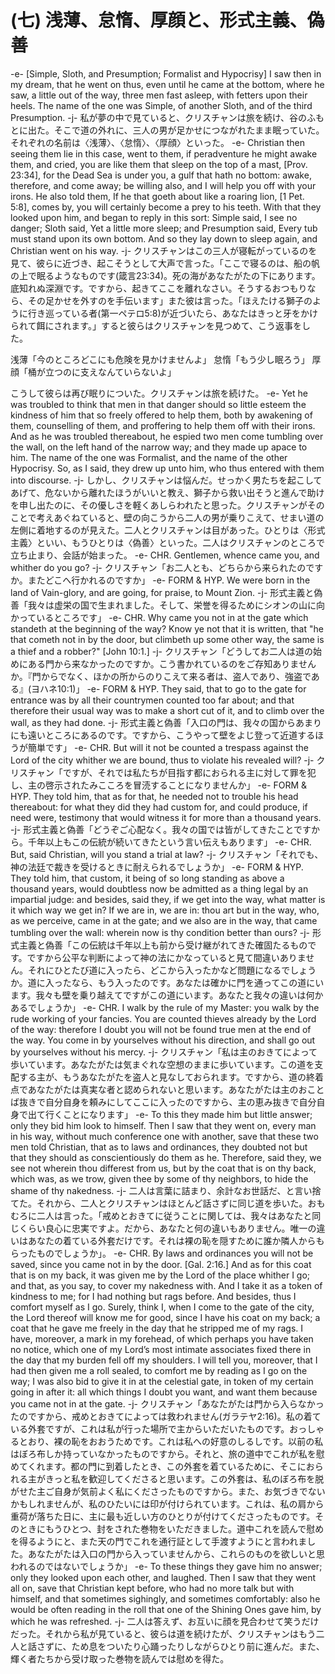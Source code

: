 # (七) 浅薄、怠惰、厚顔と、形式主義、偽善
-e-
[Simple, Sloth, and Presumption; Formalist and Hypocrisy]
I saw then in my dream, that he went on thus, even until he came at the bottom, where he saw, a little out of the way, three men fast asleep, with fetters upon their heels. The name of the one was Simple, of another Sloth, and of the third Presumption.
-j-
私が夢の中で見ていると、クリスチャンは旅を続け、谷のふもとに出た。そこで道の外れに、三人の男が足かせにつながれたまま眠っていた。それぞれの名前は〈浅薄〉、〈怠惰〉、〈厚顔〉といった。
-e-
Christian then seeing them lie in this case, went to them, if peradventure he might awake them, and cried, you are like them that sleep on the top of a mast, [Prov. 23:34], for the Dead Sea is under you, a gulf that hath no bottom: awake, therefore, and come away; be willing also, and I will help you off with your irons. He also told them, If he that goeth about like a roaring lion, [1 Pet. 5:8], comes by, you will certainly become a prey to his teeth. With that they looked upon him, and began to reply in this sort: Simple said, I see no danger; Sloth said, Yet a little more sleep; and Presumption said, Every tub must stand upon its own bottom. And so they lay down to sleep again, and Christian went on his way.
-j-
クリスチャンはこの三人が寝転がっているのを見て、彼らに近づき、起こそうとして大声で言った。「ここで寝るのは、船の帆の上で眠るようなものです(箴言23:34)。死の海があなたがたの下にあります。底知れぬ深淵です。ですから、起きてここを離れなさい。そうするおつもりなら、その足かせを外すのを手伝います」また彼は言った。「ほえたける獅子のように行き巡っている者(第一ペテロ5:8)が近づいたら、あなたはきっと牙をかけられて餌にされます。」すると彼らはクリスチャンを見つめて、こう返事をした。

浅薄「今のところどこにも危険を見かけませんよ」
怠惰「もう少し眠ろう」
厚顔「桶が立つのに支えなんていらないよ」

こうして彼らは再び眠りについた。クリスチャンは旅を続けた。
-e-
Yet he was troubled to think that men in that danger should so little esteem the kindness of him that so freely offered to help them, both by awakening of them, counselling of them, and proffering to help them off with their irons. And as he was troubled thereabout, he espied two men come tumbling over the wall, on the left hand of the narrow way; and they made up apace to him. The name of the one was Formalist, and the name of the other Hypocrisy. So, as I said, they drew up unto him, who thus entered with them into discourse.
-j-
しかし、クリスチャンは悩んだ。せっかく男たちを起こしてあげて、危ないから離れたほうがいいと教え、獅子から救い出そうと進んで助けを申し出たのに、その優しさを軽くあしらわれたと思った。クリスチャンがそのことで考えあぐねていると、壁の向こうから二人の男が乗りこえて、せまい道の左側に着地するのが見えた。二人とクリスチャンは目があった。ひとりは〈形式主義〉といい、もうひとりは〈偽善〉といった。二人はクリスチャンのところで立ち止まり、会話が始まった。
-e-
CHR. Gentlemen, whence came you, and whither do you go?
-j-
クリスチャン「お二人とも、どちらから来られたのですか。またどこへ行かれるのですか」
-e-
FORM & HYP. We were born in the land of Vain-glory, and are going, for praise, to Mount Zion.
-j-
形式主義と偽善「我々は虚栄の国で生まれました。そして、栄誉を得るためにシオンの山に向かっているところです」
-e-
CHR. Why came you not in at the gate which standeth at the beginning of the way? Know ye not that it is written, that "he that cometh not in by the door, but climbeth up some other way, the same is a thief and a robber?" [John 10:1.]
-j-
クリスチャン「どうしてお二人は道の始めにある門から来なかったのですか。こう書かれているのをご存知ありませんか。『門からでなく、ほかの所からのりこえて来る者は、盗人であり、強盗である』(ヨハネ10:1)」
-e-
FORM & HYP. They said, that to go to the gate for entrance was by all their countrymen counted too far about; and that therefore their usual way was to make a short cut of it, and to climb over the wall, as they had done.
-j-
形式主義と偽善「入口の門は、我々の国からあまりにも遠いところにあるのです。ですから、こうやって壁をよじ登って近道するほうが簡単です」
-e-
CHR. But will it not be counted a trespass against the Lord of the city whither we are bound, thus to violate his revealed will?
-j-
クリスチャン「ですが、それでは私たちが目指す都におられる主に対して罪を犯し、主の啓示されたみこころを冒涜することになりませんか」
-e-
FORM & HYP. They told him, that as for that, he needed not to trouble his head thereabout: for what they did they had custom for, and could produce, if need were, testimony that would witness it for more than a thousand years.
-j-
形式主義と偽善「どうぞご心配なく。我々の国では皆がしてきたことですから。千年以上もこの伝統が続いてきたという言い伝えもあります」
-e-
CHR. But, said Christian, will you stand a trial at law?
-j-
クリスチャン「それでも、神の法廷で裁きを受けるときに耐えられるでしょうか」
-e-
FORM & HYP. They told him, that custom, it being of so long standing as above a thousand years, would doubtless now be admitted as a thing legal by an impartial judge: and besides, said they, if we get into the way, what matter is it which way we get in? If we are in, we are in: thou art but in the way, who, as we perceive, came in at the gate; and we also are in the way, that came tumbling over the wall: wherein now is thy condition better than ours?
-j-
形式主義と偽善「この伝統は千年以上も前から受け継がれてきた確固たるものです。ですから公平な判断によって神の法にかなっていると見て間違いありません。それにひとたび道に入ったら、どこから入ったかなど問題になるでしょうか。道に入ったなら、もう入ったのです。あなたは確かに門を通ってこの道にいます。我々も壁を乗り越えてですがこの道にいます。あなたと我々の違いは何かあるでしょうか」
-e-
CHR. I walk by the rule of my Master: you walk by the rude working of your fancies. You are counted thieves already by the Lord of the way: therefore I doubt you will not be found true men at the end of the way. You come in by yourselves without his direction, and shall go out by yourselves without his mercy.
-j-
クリスチャン「私は主のおきてによって歩いています。あなたがたは気まぐれな空想のままに歩いています。この道を支配する主が、もうあなたがたを盗人と見なしておられます。ですから、道の終着点であなたがたは真実な者と認められないと思います。あなたがたは主のおことば抜きで自分自身を頼みにしてここに入ったのですから、主の恵み抜きで自分自身で出て行くことになります」
-e-
To this they made him but little answer; only they bid him look to himself. Then I saw that they went on, every man in his way, without much conference one with another, save that these two men told Christian, that as to laws and ordinances, they doubted not but that they should as conscientiously do them as he. Therefore, said they, we see not wherein thou differest from us, but by the coat that is on thy back, which was, as we trow, given thee by some of thy neighbors, to hide the shame of thy nakedness.
-j-
二人は言葉に詰まり、余計なお世話だ、と言い捨てた。それから、二人とクリスチャンはほとんど話さずに同じ道を歩いた。おもむろに二人は言った。「戒めとおきてに従うことに関しては、我々はあなたと同じくらい良心に忠実ですよ。だから、あなたと何の違いもありません。唯一の違いはあなたの着ている外套だけです。それは裸の恥を隠すために誰か隣人からもらったものでしょうか」。
-e-
CHR. By laws and ordinances you will not be saved, since you came not in by the door. [Gal. 2:16.] And as for this coat that is on my back, it was given me by the Lord of the place whither I go; and that, as you say, to cover my nakedness with. And I take it as a token of kindness to me; for I had nothing but rags before. And besides, thus I comfort myself as I go. Surely, think I, when I come to the gate of the city, the Lord thereof will know me for good, since I have his coat on my back; a coat that he gave me freely in the day that he stripped me of my rags. I have, moreover, a mark in my forehead, of which perhaps you have taken no notice, which one of my Lord’s most intimate associates fixed there in the day that my burden fell off my shoulders. I will tell you, moreover, that I had then given me a roll sealed, to comfort me by reading as I go on the way; I was also bid to give it in at the celestial gate, in token of my certain going in after it: all which things I doubt you want, and want them because you came not in at the gate.
-j-
クリスチャン「あなたがたは門から入らなかったのですから、戒めとおきてによっては救われません(ガラテヤ2:16)。私の着ている外套ですが、これは私が行った場所で主からいただいたものです。おっしゃるとおり、裸の恥をおおうためです。これは私への好意のしるしです。以前の私はぼろ布しか持っていなかったものですから。それと、旅の道中でこれが私を慰めてくれます。都の門に到着したとき、この外套を着ているために、そこにおられる主がきっと私を歓迎してくださると思います。この外套は、私のぼろ布を脱がせた主ご自身が気前よく私にくださったものですから。また、お気づきでないかもしれませんが、私のひたいには印が付けられています。これは、私の肩から重荷が落ちた日に、主に最も近しい方のひとりが付けてくださったものです。そのときにもうひとつ、封をされた巻物をいただきました。道中これを読んで慰めを得るようにと、また天の門でこれを通行証として手渡すようにと言われました。あなたがたは入口の門から入っていませんから、これらのものを欲しいと思われるのではないでしょうか」
-e-
To these things they gave him no answer; only they looked upon each other, and laughed. Then I saw that they went all on, save that Christian kept before, who had no more talk but with himself, and that sometimes sighingly, and sometimes comfortably: also he would be often reading in the roll that one of the Shining Ones gave him, by which he was refreshed.
-j-
二人は答えず、お互いに顔を見合わせて笑うだけだった。それから私が見ていると、彼らは道を続けたが、クリスチャンはもう二人と話さずに、ため息をついたり心踊ったりしながらひとり前に進んだ。また、輝く者たちから受け取った巻物を読んでは慰めを得た。

